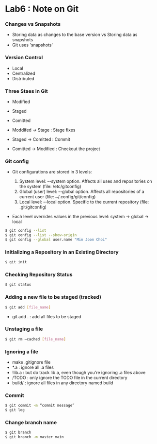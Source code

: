 # Lab6 : Note on Git

### Changes vs Snapshots
- Storing data as changes to the base version vs Storing data as snapshots
- Git uses 'snapshots'

### Version Control
- Local
- Centralized
- Distributed

### Three Staes in Git
- Modified
- Staged
- Comitted

- Moddifed -> Stage : Stage fixes
- Staged -> Comitted : Commit
- Comitted -> Modified : Checkout the project

### Git config
- Git configurations are stored in 3 levels:
  1. System level: --system option. Affects all uses and repositories on the system (file: /etc/gitconfig)
  2. Global (user) level: --global option. Affects all repositories of a current user (file: ~/.config/git/config)
  3. Local level: --local option. Specific to the current repository (file: .git/gitconfig)
 
- Each level overrides values in the previous level: system -> global -> local
```sh
$ git config --list
$ git config --list --show-origin
$ git config --global user.name "Min Joon Choi"
```

### Initializing a Repository in an Existing Directory
```sh
$ git init
```

### Checking Repository Status
```sh
$ git status
```

### Adding a new file to be staged (tracked)
```sh
$ git add [file_name]
```
- git add . : add all files to be staged

### Unstaging a file
```sh
$ git rm –cached [file_name]
```

### Ignoring a file
- make .gitignore file
- *.a : ignore all .a files
- !lib.a : but do track lib.a, even though you're ignoring .a files above
- /TODO : only ignore the TODO file in the current directory
- build/ : ignore all files in any directory named build

### Commit
```sh
$ git commit -m “commit message”
$ git log
```

### Change branch name
```sh
$ git branch
$ git branch -m master main
```
